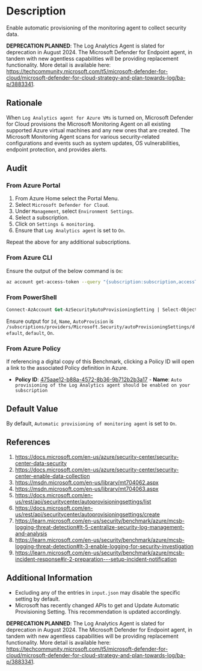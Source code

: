 # Description

Enable automatic provisioning of the monitoring agent to collect security data.

**DEPRECATION PLANNED**: The Log Analytics Agent is slated for deprecation in August 2024. The Microsoft Defender for Endpoint agent, in tandem with new agentless capabilities will be providing replacement functionality. More detail is available here: <https://techcommunity.microsoft.com/t5/microsoft-defender-for-cloud/microsoft-defender-for-cloud-strategy-and-plan-towards-log/ba-p/3883341>.

## Rationale

When `Log Analytics agent for Azure VMs` is turned on, Microsoft Defender for Cloud provisions the Microsoft Monitoring Agent on all existing supported Azure virtual machines and any new ones that are created. The Microsoft Monitoring Agent scans for various security-related configurations and events such as system updates, OS vulnerabilities, endpoint protection, and provides alerts.

## Audit

### From Azure Portal

1. From Azure Home select the Portal Menu.
2. Select `Microsoft Defender for Cloud`.
3. Under `Management`, select `Environment Settings`.
4. Select a subscription.
5. Click on `Settings & monitoring`.
6. Ensure that `Log Analytics agent` is set to `On`.

Repeat the above for any additional subscriptions.

### From Azure CLI

Ensure the output of the below command is `On`:

```sh
az account get-access-token --query "{subscription:subscription,accessToken:accessToken}" --out tsv | xargs -L1 bash -c 'curl -X GET -H "Authorization: Bearer $1" -H "Content-Type: application/json" https://management.azure.com/subscriptions/<subscriptionID>/providers/Microsoft.Security/autoProvisioningSettings?api-version=2017-08-01-preview' | jq '.|.value[] | select(.name=="default")'|jq '.properties.autoProvision'
```

### From PowerShell

```ps
Connect-AzAccount Get-AzSecurityAutoProvisioningSetting | Select-Object Name, AutoProvision
```

Ensure output for `Id`, `Name`, `AutoProvision` is `/subscriptions/providers/Microsoft.Security/autoProvisioningSettings/default`, `default`, `On`.

### From Azure Policy

If referencing a digital copy of this Benchmark, clicking a Policy ID will open a link to the associated Policy definition in Azure.

- **Policy ID**: [475aae12-b88a-4572-8b36-9b712b2b3a17](https://portal.azure.com/#view/Microsoft_Azure_Policy/PolicyDetailBlade/definitionId/%2Fproviders%2FMicrosoft.Authorization%2FpolicyDefinitions%2F475aae12-b88a-4572-8b36-9b712b2b3a17) - **Name**: `Auto provisioning of the Log Analytics agent should be enabled on your subscription`

## Default Value

By default, `Automatic provisioning of monitoring agent` is set to `On`.

## References

1. <https://docs.microsoft.com/en-us/azure/security-center/security-center-data-security>
2. <https://docs.microsoft.com/en-us/azure/security-center/security-center-enable-data-collection>
3. <https://msdn.microsoft.com/en-us/library/mt704062.aspx>
4. <https://msdn.microsoft.com/en-us/library/mt704063.aspx>
5. <https://docs.microsoft.com/en-us/rest/api/securitycenter/autoprovisioningsettings/list>
6. <https://docs.microsoft.com/en-us/rest/api/securitycenter/autoprovisioningsettings/create>
7. <https://learn.microsoft.com/en-us/security/benchmark/azure/mcsb-logging-threat-detection#lt-5-centralize-security-log-management-and-analysis>
8. <https://learn.microsoft.com/en-us/security/benchmark/azure/mcsb-logging-threat-detection#lt-3-enable-logging-for-security-investigation>
9. <https://learn.microsoft.com/en-us/security/benchmark/azure/mcsb-incident-response#ir-2-preparation---setup-incident-notification>

## Additional Information

- Excluding any of the entries in `input.json` may disable the specific setting by default.
- Microsoft has recently changed APIs to get and Update Automatic Provisioning Setting. This recommendation is updated accordingly.

**DEPRECATION PLANNED**: The Log Analytics Agent is slated for deprecation in August 2024. The Microsoft Defender for Endpoint agent, in tandem with new agentless capabilities will be providing replacement functionality. More detail is available here: <https://techcommunity.microsoft.com/t5/microsoft-defender-for-cloud/microsoft-defender-for-cloud-strategy-and-plan-towards-log/ba-p/3883341>.
